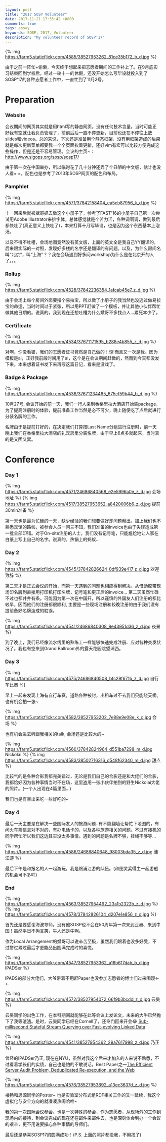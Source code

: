 ```yaml
---
layout: post
title: "2017 SOSP Volunteer"
date: 2017-11-21 17:35:42 +0800
comments: true
tags: essay
keywords: SOSP, 2017, Volunteer
description: "My volunteer record of SOSP'17"
---
```


{% img https://farm5.staticflickr.com/4585/38527953262_81ce35b172_b_d.jpg %}

由于之前一阵忙+偷懒，今天终于想起来把志愿者期间的工作补上了。在9月底实习结束回到学校后，经过一轮十一的休假，还没开始怎么写毕设就投入到了SOSP‘17的各种志愿者工作中，一直忙到了11月2号。

<!-- more -->

# Preparation
### Website

会议期间的网页其实就是用html写的静态网页，没有任何技术含量，当时可能正好我有空就让我负责管理了，前前后后一直不停更新，目前也还在不停往上放slides和videos。总的来说，下次还是准备用个静态框架，没有用框架造成的后果就是每次更新菜单都要我一个个页面挨着更新，还好vim有宏可以比较方便完成这些操作，但是还是不容易管理。会议的主页~：http://www.sigops.org/sosp/sosp17/

由于第一次在中国举办，所以临时花了几十分钟还弄了个丑陋的中文版，估计也没人看= =。配色也是参考了2013年SOSP网页的配色和布局。

### Pamphlet

{% img https://farm5.staticflickr.com/4571/37842158404_ea5eb87956_k_d.jpg %}

十一回来后就被斌哥抓去做这个小册子了，参考了FAST'16的小册子自己第一次尝试用Adobe Illustrator来排字体，总体感觉就是个苦力活，各种调啊调，做到最后都快吐了(真正意义上快吐了)，本来打算十月写毕设，也是因为这个东西基本上泡汤。

以及不得不吐槽，会场地图竟然没有英文版，上面的英文全是我自己YY翻译的，后来跟实际的一对照，发现好多楼的名字还是翻译的有问题。以及，为什么房间名叫“北京”，叫“上海”？？我在会场遇到好多问workshop为什么是在北京开的人了。。。

### Rollup

{% img https://farm5.staticflickr.com/4528/37842236354_1afcab45e7_z_d.jpg %}

由于会场上每个房间外面要摆个易拉宝，所以做了小册子的我当然也没逃过做易拉宝的命运，当时时间过于紧张，所以用PPT赶做了一个模板，并让其他小伙伴帮忙做其他日期的。说真的，我到现在还想吐槽为什么斌哥不多找点人...累死本少了。


### Certificate

{% img https://farm5.staticflickr.com/4534/37671171595_b288e4b855_z_d.jpg %}

对啊，你没看错，我们的志愿者证书竟然是自己做的！惊!而且又一次是我。因为模板是ai，正好我前段时间用了ai，这个是在会议期间赶做的，然而到今天都没发下来。本来想着证书发下来再写这篇日记，看来是没戏了。

### Badge & Package

{% img https://farm5.staticflickr.com/4538/37671234465_675cf59b44_b_d.jpg %}

10月27号, 会议开始的前一天，我们一行人来到香格里拉大酒店开始装package，为了提高注册时的体验，提前准备工作当然是必不可少，晚上随便吃了点后就进行分装名牌的工作。

名牌由于是提前打好的，在决定我们打算按Last Name分组进行注册时，前一天晚上我们在香格里拉大酒店的礼宾房里分装名牌，由于早上6点多就起床，当时真的是又困又累。

# Conference

### Day 1

{% img https://farm5.staticflickr.com/4571/24686840568_e2e5996a0e_z_d.jpg 会场地址 %}
{% img https://farm5.staticflickr.com/4517/38527953652_a8420006b6_z_d.jpg 提前30min准备 %}

第一天也是最为忙碌的一天，缺少经验的我们想要做好却问题频出。加上我们也不熟悉宾馆的路线，被参会人员一问三不知，我们准备的invoice也由于失误造成第一批全部印错。对于On-site注册的人士，我们没有记号笔，只能尴尬地让人家在白纸上写上自己的名字。说真的，热锅上的蚂蚁...

### Day 2

{% img https://farm5.staticflickr.com/4545/37842826624_0df939e417_z_d.jpg 欢迎致辞 %}

第二天才是正式会议的开始，而第一天遇到的问题也相应得到解决。从借助胶带现场印名牌到直接用打印机打印名牌，记号笔和更正后的invoice... 第二天虽然忙碌不过也都井井有条。可能因为第一次在中国开，所以谨慎的外国友人们注册的都比较早，因而他们的注册都很顺利, 主要是一些现场注册和较晚注册的由于我们没有提前备好名牌造成的耽误。

{% img https://farm5.staticflickr.com/4541/24686840308_8e43951d36_z_d.jpg 夜景 %}

到了晚上，我们已经像流水线里的熟练工一样能够快速完成注册、应对各种突发状况了。我也有空来到Grand Ballroom外的露天花园眺望浦西。

### Day 3

{% img https://farm5.staticflickr.com/4575/24686840508_bfc29f671b_z_d.jpg 自行车比赛 %}

早上一起来发现上海有自行车赛，道路各种被封，出租车过不去我们只能绕天桥。也有机会拍一张~

{% img https://farm5.staticflickr.com/4582/38527953202_7e88e9e08e_k_d.jpg 会场 %}

也有机会进去听跟我相关的talk, 会场还是比较大的~

{% img https://farm5.staticflickr.com/4560/37842824964_d551ba7298_m_d.jpg Nickolai %}
{% img https://farm5.staticflickr.com/4583/38502716316_d548f62340_m_d.jpg 甜点 %}

比较气的是各种合影我都完美错过，无论是我们自己的合影还是和大佬们的合影，我都恰好因为各种事情当时不在场，这里盗用一张小伙伴拍到的野生Nickolai大佬的照片。(一个人出现在4篇里面...)

我们也是有空出来吃一些好吃的~ 

### Day 4

最后一天主要是在解决一些国际友人的旅游问题..有不能翻墙让帮忙下地图的，有问火车票信息对不对的，有办电话卡的，以及各种旅游相关的问题。不过有接机的同学帮忙所以我们这边其实没太多事情。遇到的问题是名牌不够，挂绳不够等...

{% img https://farm5.staticflickr.com/4586/24686840648_98003bda35_z_d.jpg 浦江游 %}

最后下午是和报名的人一起游玩，我是跟浦江游的队伍。(和图灵奖得主一起游船的机会可不多吖)

### End

{% img https://farm5.staticflickr.com/4563/38527954492_23a1b2322b_z_d.jpg %}
{% img https://farm5.staticflickr.com/4578/37842826104_d207e1e856_z_d.jpg %}

首先还是要感谢海波导师，没有他SOSP也不会在50周年第一次来到亚洲、来到中国！虽然平日不拘言笑，牛人还是牛啊。

作为Local Arrangement的斌哥可以说辛苦至极，虽然我们跟着也没多好受，不过拼过累过最后才更能品出圆满完成时的喜悦。

{% img https://farm5.staticflickr.com/4547/38527953362_a18b617dab_b_d.jpg IPADSer %}

IPADS的部分大佬们，大爷带着不用赶Paper也没参加志愿者的博士们过来围观← ←

{% img https://farm5.staticflickr.com/4572/38527954072_66f9b3bcdd_z_d.jpg 云昊 %}

云昊同学的出色工作，在本科期间就能够在此等会议上发论文，未来的大牛已然抛下了我等渣渣。是时，云昊同学已经在Cornell了，还专门回来开会😂 [Sub-millisecond Stateful Stream Querying over Fast-evolving Linked Data](https://dl.acm.org/authorize?N47271)

{% img https://farm5.staticflickr.com/4541/38527954362_29a7617998_z_d.jpg 乃正 %}

曾经的IPADSer乃正, 现在在NYU，虽然对我这个后来才加入的人来说不熟悉，不过看着学长们的实绩，自己也是怕的不敢说话。Best Paper之一[The Efficient Server Audit Problem, Deduplicated Re-execution, and the Web](https://dl.acm.org/authorize?N47277)

{% img https://farm5.staticflickr.com/4576/38527953892_a13ec3637d_z_d.jpg %}

楼畅和思源同学的Poster~ 也是实验室分布式组RDF相关工作的又一延续，我这个虚拟化与安全方向的就凑凑热闹哈哈~

我的第一次国际会议参会，也是一次特殊的参会，作为志愿者，从现场外的工作到现场内的接待，到会议完成的现在还在邮件来邮件去，也是深刻体会到办一个会议的艰辛，更不用说要操心各种事情的导师们。

最后还是恭喜SOSP17的圆满成功！(P.S. 上面的照片都没我，不用找了)
